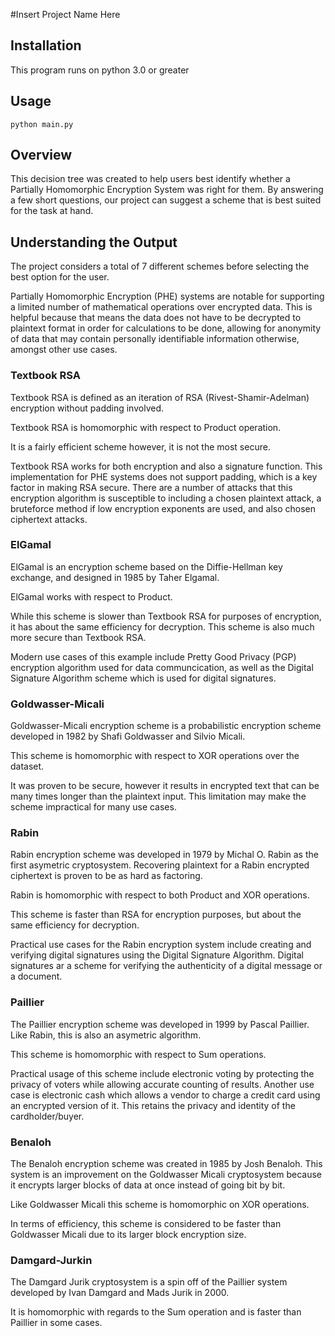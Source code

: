 #Insert Project Name Here 

## Installation 

This program runs on python 3.0 or greater 

## Usage 

```
python main.py
```

## Overview

This decision tree was created to help users best identify whether a Partially Homomorphic Encryption System was right for them. By answering a few short questions, our project can suggest a scheme that is best suited for the task at hand. 

## Understanding the Output

The project considers a total of 7 different schemes before selecting the best option for the user. 

Partially Homomorphic Encryption (PHE) systems are notable for supporting a limited number of mathematical operations over encrypted data. This is helpful because that means the data does not have to be decrypted to plaintext format in order for calculations to be done, allowing for anonymity of data that may contain personally identifiable information otherwise, amongst other use cases. 

### Textbook RSA 
Textbook RSA is defined as an iteration of RSA (Rivest-Shamir-Adelman) encryption without padding involved. 

Textbook RSA is homomorphic with respect to Product operation. 

It is a fairly efficient scheme however, it is not the most secure. 

Textbook RSA works for both encryption and also a signature function. This implementation for PHE systems does not support padding, which is a key factor in making RSA secure. There are a number of attacks that this encryption algorithm is susceptible to including a chosen plaintext attack, a bruteforce method if low encryption exponents are used, and also chosen ciphertext attacks. 

### ElGamal 
ElGamal is an encryption scheme based on the Diffie-Hellman key exchange, and designed in 1985 by Taher Elgamal. 

ElGamal works with respect to Product. 

While this scheme is slower than Textbook RSA for purposes of encryption, it has about the same efficiency for decryption. This scheme is also much more secure than Textbook RSA. 

Modern use cases of this example include Pretty Good Privacy (PGP) encryption algorithm used for data communcication, as well as the Digital Signature Algorithm scheme which is used for digital signatures. 

### Goldwasser-Micali 
Goldwasser-Micali encryption scheme is a probabilistic encryption scheme developed in 1982 by Shafi Goldwasser and Silvio Micali. 

This scheme is homomorphic with respect to XOR operations over the dataset. 

It was proven to be secure, however it results in encrypted text that can be many times longer than the plaintext input. This limitation may make the scheme impractical for many use cases.  

### Rabin
Rabin encryption scheme was developed in 1979 by Michal O. Rabin as the first asymetric cryptosystem. Recovering plaintext for a Rabin encrypted ciphertext is proven to be as hard as factoring. 

Rabin is homomorphic with respect to both Product and XOR operations. 

This scheme is faster than RSA for encryption purposes, but about the same efficiency for decryption. 

Practical use cases for the Rabin encryption system include creating and verifying digital signatures using the  Digital Signature Algorithm. Digital signatures ar a scheme for verifying the authenticity of a digital message or a document. 

### Paillier 
The Paillier encryption scheme was developed in 1999 by Pascal Paillier. Like Rabin, this is also an asymetric algorithm. 

This scheme is homomorphic with respect to Sum operations.

Practical usage of this scheme include electronic voting by protecting the privacy of voters while allowing accurate counting of results. Another use case is electronic cash which allows a vendor to charge a credit card using an encrypted version of it. This retains the privacy and identity of the cardholder/buyer. 

### Benaloh 
The Benaloh encryption scheme was created in 1985 by Josh Benaloh. This system is an improvement on the Goldwasser Micali cryptosystem because it encrypts larger blocks of data at once instead of going bit by bit. 

Like Goldwasser Micali this scheme is homomorphic on XOR operations. 

In terms of efficiency, this scheme is considered to be faster than Goldwasser Micali due to its larger block encryption size. 

### Damgard-Jurkin 
The Damgard Jurik cryptosystem is a spin off of the Paillier system developed by Ivan Damgard and Mads Jurik in 2000. 

It is homomorphic with regards to the Sum operation and is faster than Paillier in some cases. 
